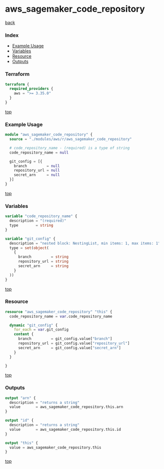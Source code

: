 # aws_sagemaker_code_repository

[back](../aws.md)

### Index

- [Example Usage](#example-usage)
- [Variables](#variables)
- [Resource](#resource)
- [Outputs](#outputs)

### Terraform

```terraform
terraform {
  required_providers {
    aws = ">= 3.35.0"
  }
}
```

[top](#index)

### Example Usage

```terraform
module "aws_sagemaker_code_repository" {
  source = "./modules/aws/r/aws_sagemaker_code_repository"

  # code_repository_name - (required) is a type of string
  code_repository_name = null

  git_config = [{
    branch         = null
    repository_url = null
    secret_arn     = null
  }]
}
```

[top](#index)

### Variables

```terraform
variable "code_repository_name" {
  description = "(required)"
  type        = string
}

variable "git_config" {
  description = "nested block: NestingList, min items: 1, max items: 1"
  type = set(object(
    {
      branch         = string
      repository_url = string
      secret_arn     = string
    }
  ))
}
```

[top](#index)

### Resource

```terraform
resource "aws_sagemaker_code_repository" "this" {
  code_repository_name = var.code_repository_name

  dynamic "git_config" {
    for_each = var.git_config
    content {
      branch         = git_config.value["branch"]
      repository_url = git_config.value["repository_url"]
      secret_arn     = git_config.value["secret_arn"]
    }
  }

}
```

[top](#index)

### Outputs

```terraform
output "arn" {
  description = "returns a string"
  value       = aws_sagemaker_code_repository.this.arn
}

output "id" {
  description = "returns a string"
  value       = aws_sagemaker_code_repository.this.id
}

output "this" {
  value = aws_sagemaker_code_repository.this
}
```

[top](#index)
